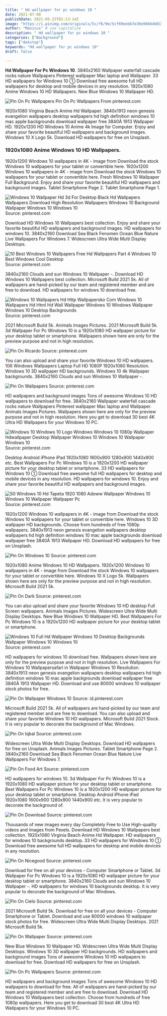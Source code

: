 ```yaml
---
title: " Hd wallpaper for pc windows 10 "
date: 2021-07-08
publishDate: 2021-05-23T02:13:14Z
image: "https://i.pinimg.com/originals/5c/f6/9e/5cf69eebb7e39e96044b017b6534bccc.jpg"
author: "Manicus" # use capitalize
description: " Hd wallpaper for pc windows 10 "
categories: ["Background"]
tags: ["dekstop"]
keywords: "Hd wallpaper for pc windows 10"
draft: false

---
```



**Hd Wallpaper For Pc Windows 10**. 3840x2160 Wallpaper waterfall cascade rocks nature Wallpapers Pinterest wallpaper Mac laptop and Wallpaper. 33 HD wallpapers for Windows 10 ① Download free awesome full HD wallpapers for desktop and mobile devices in any resolution. 1920x1080 Anime Windows 10 HD Wallpapers. New Blue Windows 10 Wallpaper HD.

![Pin On Pc Wallpapers](https://i.pinimg.com/originals/5c/f6/9e/5cf69eebb7e39e96044b017b6534bccc.jpg "Pin On Pc Wallpapers")
Pin On Pc Wallpapers From pinterest.com


1920x1080 Virginia Beach Anime Hd Wallpaper. 3840x1913 neon genesis evangelion wallpapers desktop wallpapers hd high definition windows 10 mac apple backgrounds download wallpaper free 3840Ã 1913 Wallpaper HD. 1920x1200 HD Windows 10 Anime 4k Image for Computer. Enjoy and share your favorite beautiful HD wallpapers and background images. Windows 10 X Logo 5k. Download HD wallpapers for free on Unsplash.

### 1920x1080 Anime Windows 10 HD Wallpapers.

1920x1200 Windows 10 wallpapers in 4K - image from Download the stock Windows 10 wallpapers for your tablet or convertible here. 1920x1200 Windows 10 wallpapers in 4K - image from Download the stock Windows 10 wallpapers for your tablet or convertible here. Fresh Windows 10 Wallpaper Full Background. Enjoy and share your favorite beautiful HD wallpapers and background images. Tablet Smartphone Page 2. Tablet Smartphone Page 1.


![Windows 10 Wallpaper Hd 3d For Desktop Black Hd Wallpapers Wallpapers Download High Resolution Wallpapers Windows 10 Background Wallpaper Windows 10 Windows 10](https://i.pinimg.com/474x/69/eb/59/69eb59ae6ce04c833008b43b68e8014c.jpg "Windows 10 Wallpaper Hd 3d For Desktop Black Hd Wallpapers Wallpapers Download High Resolution Wallpapers Windows 10 Background Wallpaper Windows 10 Windows 10")
Source: pinterest.com

Download HD Windows 10 Wallpapers best collection. Enjoy and share your favorite beautiful HD wallpapers and background images. HD wallpapers for windows 10. 3840x2160 Download Sea Black Fenomen Ocean Blue Nature Live Wallpapers For Windows 7. Widescreen Ultra Wide Multi Display Desktops.

![10 Best Windows 10 Wallpapers Free Hd Wallpapers Part 4 Windows 10 Best Windows Cool Desktop](https://i.pinimg.com/originals/f7/65/8d/f7658d53641edfca18b6297c28c00fb1.png "10 Best Windows 10 Wallpapers Free Hd Wallpapers Part 4 Windows 10 Best Windows Cool Desktop")
Source: pinterest.com

3840x2160 Clouds and sun Windows 10 Wallpaper -. Download HD Windows 10 Wallpapers best collection. Microsoft Build 2021 5k. All of wallpapers are hand-picked by our team and registered member and are free to download. HD wallpapers for windows 10 download free.

![Windows 10 Wallpapers Hd Http Wallpapersko Com Windows 10 Wallpapers Hd Html Hd Wall Wallpaper Windows 10 Windows Wallpaper Windows 10 Desktop Backgrounds](https://i.pinimg.com/originals/16/36/fb/1636fb5bdd0b97b09b688b9243f350e7.jpg "Windows 10 Wallpapers Hd Http Wallpapersko Com Windows 10 Wallpapers Hd Html Hd Wall Wallpaper Windows 10 Windows Wallpaper Windows 10 Desktop Backgrounds")
Source: pinterest.com

2021 Microsoft Build 5k. Animals Images Pictures. 2021 Microsoft Build 5k. 3d Wallpaper For Pc Windows 10 is a 1920x1080 HD wallpaper picture for your desktop tablet or smartphone. Wallpapers shown here are only for the preview purpose and not in high resolution.

![Pin On Ricardo](https://i.pinimg.com/originals/be/71/49/be714981ceca196f70dd5fefa0df3d5d.jpg "Pin On Ricardo")
Source: pinterest.com

You can also upload and share your favorite Windows 10 HD wallpapers. 106 Windows Wallpapers Laptop Full HD 1080P 1920x1080 Resolution. Windows 10 3D wallpaper HD backgrounds. Windows 10 4k Wallpaper backgrounds. 3840x2160 Clouds and sun Windows 10 Wallpaper -.

![Pin On Wallpapers](https://i.pinimg.com/originals/3b/18/15/3b1815bf9fa7efd509cf99c1bb98e36a.jpg "Pin On Wallpapers")
Source: pinterest.com

HD wallpapers and background images Tons of awesome Windows 10 HD wallpapers to download for free. 3840x2160 Wallpaper waterfall cascade rocks nature Wallpapers Pinterest wallpaper Mac laptop and Wallpaper. Animals Images Pictures. Wallpapers shown here are only for the preview purpose and not in high resolution. Here you get to download 30 best 4K Ultra HD Wallpapers for your Windows 10 PC.

![Windows 10 Windows 10 Logo Windows Windows 10 1080p Wallpaper Hdwallpaper Desktop Wallpaper Windows 10 Windows 10 Wallpaper Windows 10](https://i.pinimg.com/originals/20/75/e8/2075e8a831a476f3ad5f9e6ba4942648.jpg "Windows 10 Windows 10 Logo Windows Windows 10 1080p Wallpaper Hdwallpaper Desktop Wallpaper Windows 10 Windows 10 Wallpaper Windows 10")
Source: pinterest.com

Desktop Android iPhone iPad 1920x1080 1600x900 1280x900 1440x900 etc. Best Wallpapers For Pc Windows 10 is a 1920x1200 HD wallpaper picture for your desktop tablet or smartphone. 33 HD wallpapers for Windows 10 ① Download free awesome full HD wallpapers for desktop and mobile devices in any resolution. HD wallpapers for windows 10. Enjoy and share your favorite beautiful HD wallpapers and background images.

![50 Windows 10 Hd Tapeta 1920 1080 Adoww Wallpaper Windows 10 Windows 10 Wallpaper Wallpaper Pc](https://i.pinimg.com/originals/52/a7/46/52a74691d52f8d025e93a08939ab732b.jpg "50 Windows 10 Hd Tapeta 1920 1080 Adoww Wallpaper Windows 10 Windows 10 Wallpaper Wallpaper Pc")
Source: pinterest.com

1920x1200 Windows 10 wallpapers in 4K - image from Download the stock Windows 10 wallpapers for your tablet or convertible here. Windows 10 3D wallpaper HD backgrounds. Choose from hundreds of free 1080p wallpapers. 3840x1913 neon genesis evangelion wallpapers desktop wallpapers hd high definition windows 10 mac apple backgrounds download wallpaper free 3840Ã 1913 Wallpaper HD. Download HD wallpapers for free on Unsplash.

![Pin On Windows 10](https://i.pinimg.com/originals/b4/c9/b9/b4c9b9f83f389f31cf6b40b4e3fac8f2.jpg "Pin On Windows 10")
Source: pinterest.com

1920x1080 Anime Windows 10 HD Wallpapers. 1920x1200 Windows 10 wallpapers in 4K - image from Download the stock Windows 10 wallpapers for your tablet or convertible here. Windows 10 X Logo 5k. Wallpapers shown here are only for the preview purpose and not in high resolution. Microsoft Build 2021 5k.

![Pin On Dark](https://i.pinimg.com/originals/93/f6/5c/93f65c12670cb378a6c3117e969d78d3.jpg "Pin On Dark")
Source: pinterest.com

You can also upload and share your favorite Windows 10 HD desktop Full Screen wallpapers. Animals Images Pictures. Widescreen Ultra Wide Multi Display Desktops. New Blue Windows 10 Wallpaper HD. Best Wallpapers For Pc Windows 10 is a 1920x1200 HD wallpaper picture for your desktop tablet or smartphone.

![Windows 10 Full Hd Wallpaper Windows 10 Desktop Backgrounds Wallpaper Windows 10 Windows 10](https://i.pinimg.com/originals/5a/2e/d6/5a2ed6d6a17e5bed6437f992e1714928.jpg "Windows 10 Full Hd Wallpaper Windows 10 Desktop Backgrounds Wallpaper Windows 10 Windows 10")
Source: pinterest.com

HD wallpapers for windows 10 download free. Wallpapers shown here are only for the preview purpose and not in high resolution. Live Wallpapers For Windows 10 Wallpapersafari in Wallpaper Windows 10 Resolution. 3840x1913 neon genesis evangelion wallpapers desktop wallpapers hd high definition windows 10 mac apple backgrounds download wallpaper free 3840Ã 1913 Wallpaper HD. Download and use 80000 windows 10 wallpaper stock photos for free.

![Pin On Wallpaper Windows 10](https://i.pinimg.com/originals/71/37/e4/7137e413150742f6ff3d18d591744a57.jpg "Pin On Wallpaper Windows 10")
Source: id.pinterest.com

Microsoft Build 2021 5k. All of wallpapers are hand-picked by our team and registered member and are free to download. You can also upload and share your favorite Windows 10 HD wallpapers. Microsoft Build 2021 Stock. It is very popular to decorate the background of Mac Windows.

![Pin On Iqbal](https://i.pinimg.com/originals/8b/88/04/8b88047991e3d13bb6d4147301ff52a0.jpg "Pin On Iqbal")
Source: pinterest.com

Widescreen Ultra Wide Multi Display Desktops. Download HD wallpapers for free on Unsplash. Animals Images Pictures. Tablet Smartphone Page 2. 3840x2160 Download Sea Black Fenomen Ocean Blue Nature Live Wallpapers For Windows 7.

![Pin On Food Art](https://i.pinimg.com/originals/7d/61/57/7d6157214d315e7e6d8b41938561348e.jpg "Pin On Food Art")
Source: pinterest.com

HD wallpapers for windows 10. 3d Wallpaper For Pc Windows 10 is a 1920x1080 HD wallpaper picture for your desktop tablet or smartphone. Best Wallpapers For Pc Windows 10 is a 1920x1200 HD wallpaper picture for your desktop tablet or smartphone. Desktop Android iPhone iPad 1920x1080 1600x900 1280x900 1440x900 etc. It is very popular to decorate the background of.

![Pin On Download](https://i.pinimg.com/originals/b5/20/53/b52053d1f66d5656a361a898892159b6.jpg "Pin On Download")
Source: pinterest.com

Thousands of new images every day Completely Free to Use High-quality videos and images from Pexels. Download HD Windows 10 Wallpapers best collection. 1920x1080 Virginia Beach Anime Hd Wallpaper. HD wallpapers for windows 10 backgrounds desktop. 33 HD wallpapers for Windows 10 ① Download free awesome full HD wallpapers for desktop and mobile devices in any resolution.

![Pin On Nicegood](https://i.pinimg.com/600x315/af/54/0c/af540c0f3687d27676b1447bff6b4277.jpg "Pin On Nicegood")
Source: pinterest.com

Download for free on all your devices - Computer Smartphone or Tablet. 3d Wallpaper For Pc Windows 10 is a 1920x1080 HD wallpaper picture for your desktop tablet or smartphone. 3840x2160 Clouds and sun Windows 10 Wallpaper -. HD wallpapers for windows 10 backgrounds desktop. It is very popular to decorate the background of Mac Windows.

![Pin On Cielo](https://i.pinimg.com/originals/40/1b/c9/401bc97decac0af8dd1ce87358a172e0.jpg "Pin On Cielo")
Source: pinterest.com

2021 Microsoft Build 5k. Download for free on all your devices - Computer Smartphone or Tablet. Download and use 80000 windows 10 wallpaper stock photos for free. Widescreen Ultra Wide Multi Display Desktops. 2021 Microsoft Build 5k.

![Pin On Wallpaper](https://i.pinimg.com/originals/51/b3/46/51b346a92265d47c33eba7443775893a.jpg "Pin On Wallpaper")
Source: pinterest.com

New Blue Windows 10 Wallpaper HD. Widescreen Ultra Wide Multi Display Desktops. Windows 10 3D wallpaper HD backgrounds. HD wallpapers and background images Tons of awesome Windows 10 HD wallpapers to download for free. Download HD wallpapers for free on Unsplash.

![Pin On Pc Wallpapers](https://i.pinimg.com/originals/5c/f6/9e/5cf69eebb7e39e96044b017b6534bccc.jpg "Pin On Pc Wallpapers")
Source: pinterest.com

HD wallpapers and background images Tons of awesome Windows 10 HD wallpapers to download for free. All of wallpapers are hand-picked by our team and registered member and are free to download. Download HD Windows 10 Wallpapers best collection. Choose from hundreds of free 1080p wallpapers. Here you get to download 30 best 4K Ultra HD Wallpapers for your Windows 10 PC.

